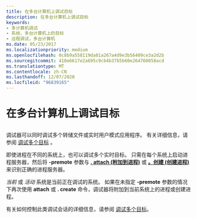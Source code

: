```yaml
---
title: 在多台计算机上调试目标
description: 在多台计算机上调试目标
keywords:
- 多计算机调试
- 系统，多台计算机上的目标
- 远程调试，多台计算机
ms.date: 05/23/2017
ms.localizationpriority: medium
ms.openlocfilehash: 0c8b9a558119da81a267a4d9e3b56409ce3a2d2b
ms.sourcegitcommit: 418e6617e2a695c9cb4b37b5b60e264760858acd
ms.translationtype: MT
ms.contentlocale: zh-CN
ms.lasthandoff: 12/07/2020
ms.locfileid: "96839165"
---
```

# <a name="debugging-targets-on-multiple-computers"></a>在多台计算机上调试目标


## <span id="ddk_debugging_targets_on_multiple_computers_dbg"></span><span id="DDK_DEBUGGING_TARGETS_ON_MULTIPLE_COMPUTERS_DBG"></span>


调试器可以同时调试多个转储文件或实时用户模式应用程序。 有关详细信息，请参阅 [调试多个目标](debugging-multiple-targets.md) 。

即使进程在不同的系统上，也可以调试多个实时目标。 只需在每个系统上启动进程服务器，然后将 **-premote** 参数与 [**. attach (附加到进程)**](-attach--attach-to-process-.md) 或 [**。创建 (创建进程)**](-create--create-process-.md) 来识别正确的进程服务器。

*当前* 或 *活动* 系统是当前正在调试的系统。 如果在未指定 **-premote** 参数的情况下再次使用 **attach** 或 **. create** 命令，调试器将附加到当前系统上的进程或创建进程。

有关如何控制此类调试会话的详细信息，请参阅 [调试多个目标](debugging-multiple-targets.md)。

 

 





